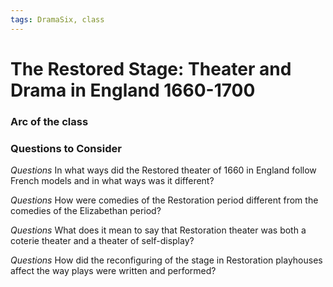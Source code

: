 ```yaml
---
tags: DramaSix, class
---
```

# The Restored Stage: Theater and Drama in England 1660-1700

### Arc of the class
### Questions to Consider

_Questions_
In what ways did the Restored theater of 1660 in England follow French models and in what ways was it different? 

_Questions_
How were comedies of the Restoration period different from the comedies of the Elizabethan period? 

_Questions_
What does it mean to say that Restoration theater was both a coterie theater and a theater of self-display?

_Questions_
How did the reconfiguring of the stage in Restoration playhouses affect the way plays were written and performed?